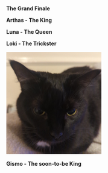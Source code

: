 <p>
<br />
<strong>The Grand Finale</strong>
<br />
</p>
<p>
<strong>Arthas - The King</strong>
<br />
</p>
<p>
<strong>Luna - The Queen</strong>
<br />
</p>
<p>
<strong>Loki - The Trickster</strong>
<br />
</p>
<img src="/assets/img/loki.jpg" class="img-fluid z-depth-1 rounded-circle" width="50%" height="auto" alt="luna.jpg" loading="eager" onerror="this.onerror=null; $('.responsive-img-srcset').remove();">
<p>
<strong>Gismo - The soon-to-be King</strong>
<br />
</p>
